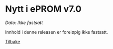 # Nytt i ePROM v7.0
*Dato: Ikke fastsatt*

Innhold i denne releasen er foreløpig ikke fastsatt. 

[Tilbake](../)
